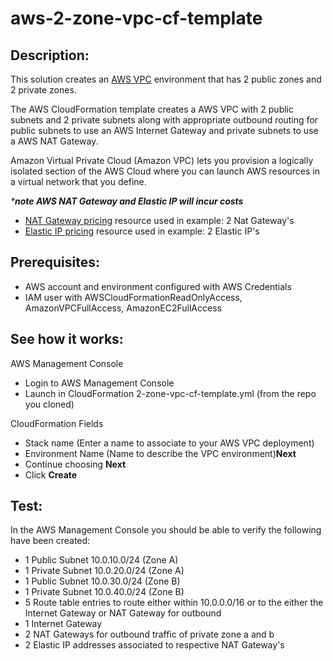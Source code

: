 # aws-2-zone-vpc-cf-template

## Description:

This solution creates an [AWS VPC](https://aws.amazon.com/vpc/) environment that has 2 public zones and 2 private zones.

The AWS CloudFormation template creates a AWS VPC with 2 public subnets and 2 private subnets along with appropriate outbound routing for public subnets to use an AWS Internet Gateway and private subnets to use a AWS NAT Gateway.

Amazon Virtual Private Cloud (Amazon VPC) lets you provision a logically isolated section of the AWS Cloud where you can launch AWS resources in a virtual network that you define.

_***note AWS NAT Gateway and Elastic IP will incur costs**_

* [NAT Gateway pricing](https://aws.amazon.com/vpc/pricing/) resource used in example: 2 Nat Gateway's
* [Elastic IP pricing](https://aws.amazon.com/ec2/pricing/on-demand/) resource used in example: 2 Elastic IP's

## Prerequisites:

* AWS account and environment configured with AWS Credentials
* IAM user with AWSCloudFormationReadOnlyAccess, AmazonVPCFullAccess, AmazonEC2FullAccess

## See how it works:

AWS Management Console

* Login to AWS Management Console
* Launch in CloudFormation 2-zone-vpc-cf-template.yml (from the repo you cloned)

CloudFormation Fields

* Stack name (Enter a name to associate to your AWS VPC deployment)
* Environment Name (Name to describe the VPC environment)**Next**
* Continue choosing **Next**
* Click **Create**

## Test:

In the AWS Management Console you should be able to verify the following have been created:

* 1 Public Subnet 10.0.10.0/24 (Zone A)
* 1 Private Subnet 10.0.20.0/24 (Zone A)
* 1 Public Subnet 10.0.30.0/24 (Zone B)
* 1 Private Subnet 10.0.40.0/24 (Zone B)
* 5 Route table entries to route either within 10.0.0.0/16 or to the either the Internet Gateway or NAT Gateway for outbound
* 1 Internet Gateway
* 2 NAT Gateways for outbound traffic of private zone a and b
* 2 Elastic IP addresses associated to respective NAT Gateway's

